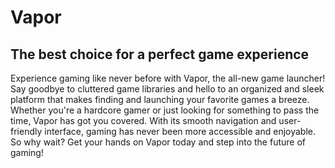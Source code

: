 # Vapor
## The best choice for a perfect game experience
Experience gaming like never before with Vapor, the all-new game launcher! Say goodbye to cluttered game libraries and hello to an organized and sleek platform that makes finding and launching your favorite games a breeze. Whether you're a hardcore gamer or just looking for something to pass the time, Vapor has got you covered. With its smooth navigation and user-friendly interface, gaming has never been more accessible and enjoyable. So why wait? Get your hands on Vapor today and step into the future of gaming!

